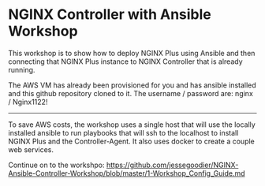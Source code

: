 # NGINX Controller with Ansible Workshop 

This workshop is to show how to deploy NGINX Plus using Ansible and then connecting that NGINX Plus instance to NGINX Controller that is already running.

The AWS VM has already been provisioned for you and has ansible installed and this github repository cloned to it.
The username / password are: nginx / Nginx1122!

------------

To save AWS costs, the workshop uses a single host that will use the locally installed ansible to run playbooks that will ssh to the localhost to install NGINX Plus and the Controller-Agent. It also uses docker to create a couple web services. 

Continue on to the workshpo:
<https://github.com/jessegoodier/NGINX-Ansible-Controller-Workshop/blob/master/1-Workshop_Config_Guide.md>